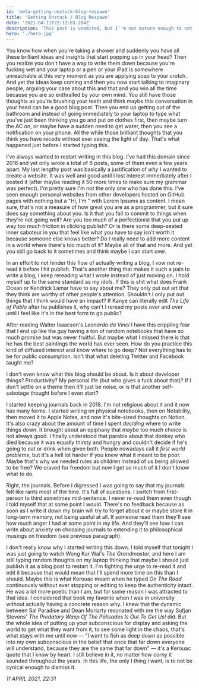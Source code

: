 ```yaml
---
id: 'meta-getting-unstuck-blog-respawn'
title: 'Getting Unstuck / Blog Respawn'
date: '2021-04-11T22:12:03.284Z'
description: 'This post is unedited, but I''m not mature enough to not put this disclaimer.'
hero: './hero.jpg'
---
```


You know how when you're taking a shower and suddenly you have all these brilliant ideas and insights that start popping up in your head? Then you realize you don't have a way to write them down because you're fucking wet and your laptop or a pen or your iPad is somewhere unreachable at this very moment as you are applying soap to your crotch. And yet the ideas keep coming and then you now start talking to imaginary people, arguing your case about this and that and you win all the time because you are so enthralled by your own mind. You still have those thoughts as you're brushing your teeth and think maybe this conversation in your head can be a good blog post. Then you end up getting out of the bathroom and instead of going immediately to your laptop to type what you've just been thinking you go and put on clothes first, then maybe turn the AC on, or maybe have a sudden need to get water, then you see a notification on your phone. All the while those brilliant thoughts that you think you have recede without ever seeing the light of day. That's what happened just before I started typing this.

I've always wanted to restart writing in this blog. I've had this domain since 2016 and yet only wrote a total of 6 posts, some of them even a few years apart. My last lengthy post was basically a justification of *why* I wanted to create a website. It was well and good until I lost interest immediately after I posted it (after maybe reading it 50 more times to make sure my grammar was perfect). I'm pretty sure I'm not the only one who has done this. I've seen enough personal websites from other developers hosted on GitHub pages with nothing but a "Hi, I'm <insert name here>" with Lorem Ipsums as content. I mean sure, that's not a measure of how great you are as a programmer, but it sure does say something about you. Is it that you fail to commit to things when they're not going well? Are you too much of a perfectionist that you put up way too much friction in clicking publish? Or is there some deep-seated inner saboteur in you that feel like what you have to say isn't worth it because someone else knows better? Do I really need to add more content in a world where there's too much of it? Maybe all of that and more. And yet you still go back to it sometimes and think maybe I can start over.

In an effort to not hinder this flow of actually writing a blog, I vow not re-read it before I hit publish. That's another thing that makes it such a pain to write a blog, I keep rereading what I wrote instead of just moving on. I hold myself up to the same standard as my idols. If this is shit what does Frank Ocean or Kendrick Lamar have to say about me? They only put out art that they think are worthy of other people's attention. Shouldn't I only put out things that I think would have an impact? If Kanye can literally edit *The Life of Pablo* after he publishes it, why can't I reread my posts over and over until I feel like it's in the best form to go public?

After reading Walter Isaacson's *Leonardo da Vinci* I have this crippling fear that I end up like the guy having a ton of random notebooks that have so much promise but was never fruitful. But maybe what I missed there is that he has the best paintings the world has ever seen. How do you practice this kind of diffused interest and know where to go deep? Not everything has to be for public consumption. Isn't that what deleting Twitter and Facebook taught me?

I don't even know what this blog should be about. Is it about developer things? Productivity? My personal life (but who gives a fuck about that)? If I don't settle on a theme then it'll just be noise, or is that another self-sabotage thought before I even start?

I started keeping journals back in 2018. I'm not religious about it and it now has many forms. I started writing on physical notebooks, then on Notability, then moved it to Apple Notes, and now it's bite-sized thoughts on Notion. It's also crazy about the amount of time I spent *deciding* where to write things down. It brought about an epiphany that maybe too much choice is not always good. I finally understood that parable about that donkey who died because it was equally thirsty and hungry and couldn't decide if he's going to eat or drink when given both. People nowadays call it *first world problems*, but it's a hell lot harder if you knew what it meant to be poor. Maybe that's why we needed rules as children instead of us being allowed to be free? We craved for freedom but now I get so much of it I don't know what to do.

Right, the journals. Before I digressed I was going to say that my journals felt like rants most of the time. It's full of questions. I switch from first-person to third sometimes mid-sentence. I never re-read them even though I told myself that at some point I would. There's no feedback because as soon as I write it down my brain will try to forget about it or maybe store it in long-term memory, not being useful at all. If someone read them they'll see how much anger I had at some point in my life. And they'll see how I can write about anxiety on choosing journals to extending it to philosophical musings on freedom (see previous paragraph).

I don't really know why I started writing this down. I told myself that tonight I was just going to watch Wong Kar Wai's *The Grandmaster*, and here I am still typing random thoughts on my laptop thinking that maybe I should just publish it as a blog post to restart it. I'm fighting the urge to re-read it and edit it because that would mean that I'll spend more time on this than I should. Maybe this is what Kerouac meant when he typed *On The Road* continuously without ever stopping or editing to keep the authenticity intact. He was a lot more poetic than I am, but for some reason I was attracted to that idea. I considered that book my favorite when I was in university without actually having a concrete reason why. I knew that the dynamic between Sal Paradise and Dean Moriarty resonated with me the way Sufjan Stevens' *The Predatory Wasp Of The Palisades Is Out To Get Us!* did. But the whole idea of putting up your subconscious for display and asking the world to get what they want from it, to see some light in the chaos, that's what stays with me until now — "I want to fish as deep down as possible into my own subconscious in the belief that once that far down everyone will understand, because they are the same that far down" — it's a Kerouac quote that I know by heart. I still believe in it, no matter how corny it sounded throughout the years. In this life, the only I thing I want, is to not be cynical enough to dismiss it.

_11 APRIL 2021, 22:31_